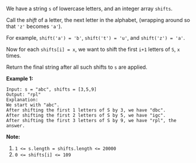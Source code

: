 We have a string `s` of lowercase letters, and an integer array `shifts`.

Call the _shift_ of a letter, the next letter in the alphabet, (wrapping
around so that `'z'` becomes `'a'`).

For example, `shift('a') = 'b'`, `shift('t') = 'u'`, and `shift('z') = 'a'`.

Now for each `shifts[i] = x`, we want to shift the first `i+1` letters of `S`,
`x` times.

Return the final string after all such shifts to `s` are applied.

**Example 1:**

    
    
    Input: s = "abc", shifts = [3,5,9]
    Output: "rpl"
    Explanation:
    We start with "abc".
    After shifting the first 1 letters of S by 3, we have "dbc".
    After shifting the first 2 letters of S by 5, we have "igc".
    After shifting the first 3 letters of S by 9, we have "rpl", the answer.
    

**Note:**

  1. `1 <= s.length = shifts.length <= 20000`
  2. `0 <= shifts[i] <= 109`

